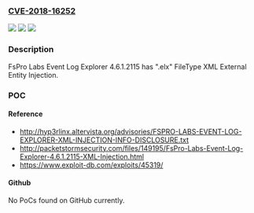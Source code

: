 ### [CVE-2018-16252](https://cve.mitre.org/cgi-bin/cvename.cgi?name=CVE-2018-16252)
![](https://img.shields.io/static/v1?label=Product&message=n%2Fa&color=blue)
![](https://img.shields.io/static/v1?label=Version&message=n%2Fa&color=blue)
![](https://img.shields.io/static/v1?label=Vulnerability&message=n%2Fa&color=brighgreen)

### Description

FsPro Labs Event Log Explorer 4.6.1.2115 has ".elx" FileType XML External Entity Injection.

### POC

#### Reference
- http://hyp3rlinx.altervista.org/advisories/FSPRO-LABS-EVENT-LOG-EXPLORER-XML-INJECTION-INFO-DISCLOSURE.txt
- http://packetstormsecurity.com/files/149195/FsPro-Labs-Event-Log-Explorer-4.6.1.2115-XML-Injection.html
- https://www.exploit-db.com/exploits/45319/

#### Github
No PoCs found on GitHub currently.

